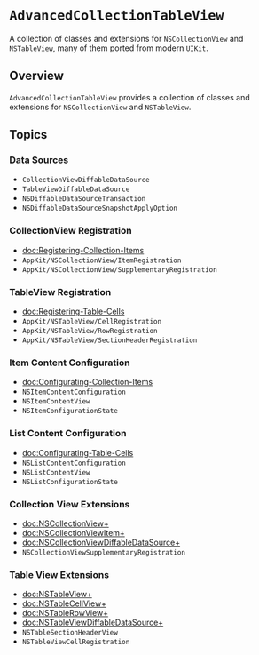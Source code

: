 # ``AdvancedCollectionTableView``

A collection of classes and extensions for `NSCollectionView` and `NSTableView`, many of them ported from modern `UIKit`.

## Overview

`AdvancedCollectionTableView` provides a collection of classes and extensions for `NSCollectionView` and `NSTableView`.

## Topics

### Data Sources

- ``CollectionViewDiffableDataSource``
- ``TableViewDiffableDataSource``
- ``NSDiffableDataSourceTransaction``
- ``NSDiffableDataSourceSnapshotApplyOption``

### CollectionView Registration

- <doc:Registering-Collection-Items>
- ``AppKit/NSCollectionView/ItemRegistration``
- ``AppKit/NSCollectionView/SupplementaryRegistration``

### TableView Registration

- <doc:Registering-Table-Cells>
- ``AppKit/NSTableView/CellRegistration``
- ``AppKit/NSTableView/RowRegistration``
- ``AppKit/NSTableView/SectionHeaderRegistration``

### Item Content Configuration

- <doc:Configurating-Collection-Items>
- ``NSItemContentConfiguration``
- ``NSItemContentView``
- ``NSItemConfigurationState``

### List Content Configuration

- <doc:Configurating-Table-Cells>
- ``NSListContentConfiguration``
- ``NSListContentView``
- ``NSListConfigurationState``

### Collection View Extensions

- <doc:NSCollectionView+>
- <doc:NSCollectionViewItem+>
- <doc:NSCollectionViewDiffableDataSource+>
- ``NSCollectionViewSupplementaryRegistration``

### Table View Extensions

- <doc:NSTableView+>
- <doc:NSTableCellView+>
- <doc:NSTableRowView+>
- <doc:NSTableViewDiffableDataSource+>
- ``NSTableSectionHeaderView``
- ``NSTableViewCellRegistration``

